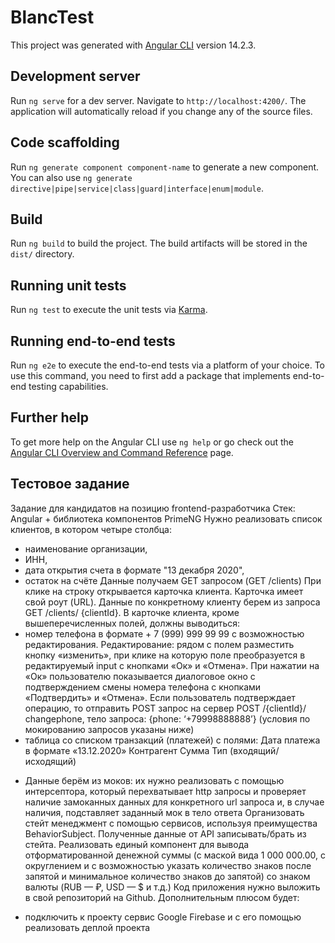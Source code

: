 # BlancTest

This project was generated with [Angular CLI](https://github.com/angular/angular-cli) version 14.2.3.

## Development server

Run `ng serve` for a dev server. Navigate to `http://localhost:4200/`. The application will automatically reload if you change any of the source files.

## Code scaffolding

Run `ng generate component component-name` to generate a new component. You can also use `ng generate directive|pipe|service|class|guard|interface|enum|module`.

## Build

Run `ng build` to build the project. The build artifacts will be stored in the `dist/` directory.

## Running unit tests

Run `ng test` to execute the unit tests via [Karma](https://karma-runner.github.io).

## Running end-to-end tests

Run `ng e2e` to execute the end-to-end tests via a platform of your choice. To use this command, you need to first add a package that implements end-to-end testing capabilities.

## Further help

To get more help on the Angular CLI use `ng help` or go check out the [Angular CLI Overview and Command Reference](https://angular.io/cli) page.


## Тестовое задание

Задание для кандидатов на позицию frontend-разработчика
Стек: Angular + библиотека компонентов PrimeNG
Нужно реализовать список клиентов, в котором четыре столбца:
- наименование организации,
- ИНН,
- дата открытия счета в формате "13 декабря 2020",
- остаток на счёте
Данные получаем GET запросом (GET /clients)
При клике на строку открывается карточка клиента. Карточка имеет свой роут
(URL). Данные по конкретному клиенту берем из запроса GET /clients/
{clientId}. В карточке клиента, кроме вышеперечисленных полей, должны
выводиться:
- номер телефона в формате + 7 (999) 999 99 99 с возможностью
редактирования. Редактирование: рядом с полем разместить кнопку
«изменить», при клике на которую поле преобразуется в редактируемый
input с кнопками «Ок» и «Отмена». При нажатии на «Ок» пользователю
показывается диалоговое окно с подтверждением смены номера телефона
с кнопками «Подтвердить» и «Отмена». Если пользователь подтверждает
операцию, то отправить POST запрос на сервер POST /{clientId}/
changephone, тело запроса: {phone: ‘+79998888888’} (условия по
мокированию запросов указаны ниже)
- таблица со списком транзакций (платежей) с полями:
Дата платежа в формате «13.12.2020»
Контрагент
Сумма
Тип (входящий/исходящий)
* Данные берём из моков: их нужно реализовать с помощью интерсептора,
который перехватывает http запросы и проверяет наличие замоканных
данных для конкретного url запроса и, в случае наличия, подставляет
заданный мок в тело ответа
Организовать стейт менеджмент с помощью сервисов, используя
преимущества BehaviorSubject. Полученные данные от API записывать/брать
из стейта.
Реализовать единый компонент для вывода отформатированной денежной
суммы (с маской вида 1 000 000.00, с округлением и с возможностью указать
количество знаков после запятой и минимальное количество знаков до
запятой) со знаком валюты (RUB — ₽, USD — $ и т.д.)
Код приложения нужно выложить в свой репозиторий на Github.
Дополнительным плюсом будет:
- подключить к проекту сервис Google Firebase и с его помощью реализовать
деплой проекта